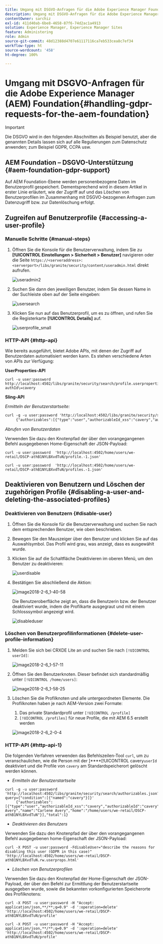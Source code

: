 ```yaml
---
title: Umgang mit DSGVO-Anfragen für die Adobe Experience Manager Foundation
description: Umgang mit DSGVO-Anfragen für die Adobe Experience Manager Foundation
contentOwner: sarchiz
exl-id: 411d40ab-6be8-4658-87f6-74d2ac1a4913
solution: Experience Manager, Experience Manager Sites
feature: Administering
role: Admin
source-git-commit: 48d12388d4707e61117116ca7eb533cea8c7ef34
workflow-type: ht
source-wordcount: '458'
ht-degree: 100%

---
```


# Umgang mit DSGVO-Anfragen für die Adobe Experience Manager (AEM) Foundation{#handling-gdpr-requests-for-the-aem-foundation}

>[!IMPORTANT]
>
>Die DSGVO wird in den folgenden Abschnitten als Beispiel benutzt, aber die genannten Details lassen sich auf alle Regulierungen zum Datenschutz anwenden; zum Beispiel GDPR, CCPA usw.

## AEM Foundation – DSGVO-Unterstützung {#aem-foundation-gdpr-support}

Auf AEM Foundation-Ebene werden personenbezogene Daten im Benutzerprofil gespeichert. Dementsprechend wird in diesem Artikel in erster Linie erläutert, wie der Zugriff auf und das Löschen von Benutzerprofilen im Zusammenhang mit DSGVO-bezogenen Anfragen zum Datenzugriff bzw. zur Datenlöschung erfolgt.

## Zugreifen auf Benutzerprofile {#accessing-a-user-profile}

### Manuelle Schritte {#manual-steps}

1. Öffnen Sie die Konsole für die Benutzerverwaltung, indem Sie zu **[!UICONTROL Einstellungen > Sicherheit > Benutzer]** navigieren oder die Seite `https://<serveraddress>:<serverport>/libs/granite/security/content/useradmin.html` direkt aufrufen.

   ![useradmin2](assets/useradmin2.png)

1. Suchen Sie dann den jeweiligen Benutzer, indem Sie dessen Name in der Suchleiste oben auf der Seite eingeben:

   ![usersearch](assets/usersearch.png)

1. Klicken Sie nun auf das Benutzerprofil, um es zu öffnen, und rufen Sie die Registerkarte **[!UICONTROL Details]** auf.

   ![userprofile_small](assets/userprofile_small.png)

### HTTP-API {#http-api}

Wie bereits ausgeführt, bietet Adobe APIs, mit denen der Zugriff auf Benutzerdaten automatisiert werden kann. Es stehen verschiedene Arten von APIs zur Verfügung:

**UserProperties-API**

```shell
curl -u user:password http://localhost:4502/libs/granite/security/search/profile.userproperties.json\?authId\=cavery
```

**Sling-API**

*Ermitteln der Benutzerstartseite:*

```xml
curl -g -u user:password 'http://localhost:4502/libs/granite/security/search/authorizables.json?query={"condition":[{"named":"cavery"}]}'
     {"authorizables":[{"type":"user","authorizableId_xss":"cavery","authorizableId":"cavery","name_xss":"Carlene Avery","name":"Carlene Avery","home":"/home/users/we-retail/DSCP-athB1NYLBXvdTuN"}],"total":1}
```

*Abrufen von Benutzerdaten*

Verwenden Sie dazu den Knotenpfad der über den vorangegangenen Befehl ausgegebenen Home-Eigenschaft der JSON-Payload:

```shell
curl -u user:password  'http://localhost:4502/home/users/we-retail/DSCP-athB1NYLBXvdTuN/profile.-1.json'
```

```shell
curl -u user:password  'http://localhost:4502/home/users/we-retail/DSCP-athB1NYLBXvdTuN/profiles.-1.json'
```

## Deaktivieren von Benutzern und Löschen der zugehörigen Profile {#disabling-a-user-and-deleting-the-associated-profiles}

### Deaktivieren von Benutzern {#disable-user}

1. Öffnen Sie die Konsole für die Benutzerverwaltung und suchen Sie nach dem entsprechenden Benutzer, wie oben beschrieben.
1. Bewegen Sie den Mauszeiger über den Benutzer und klicken Sie auf das Auswahlsymbol. Das Profil wird grau, was anzeigt, dass es ausgewählt wurde.

1. Klicken Sie auf die Schaltfläche Deaktivieren im oberen Menü, um den Benutzer zu deaktivieren:

   ![userdisable](assets/userdisable.png)

1. Bestätigen Sie abschließend die Aktion:

   ![image2018-2-6_1-40-58](assets/image2018-2-6_1-40-58.png)

   Die Benutzeroberfläche zeigt an, dass die Benutzerin bzw. der Benutzer deaktiviert wurde, indem die Profilkarte ausgegraut und mit einem Schlosssymbol angezeigt wird.

   ![disableduser](assets/disableduser.png)

### Löschen von Benutzerprofilinformationen {#delete-user-profile-information}

1. Melden Sie sich bei CRXDE Lite an und suchen Sie nach `[!UICONTROL userId]`:

   ![image2018-2-6_1-57-11](assets/image2018-2-6_1-57-11.png)

1. Öffnen Sie den Benutzerknoten. Dieser befindet sich standardmäßig unter `[!UICONTROL /home/users]`:

   ![image2018-2-6_1-58-25](assets/image2018-2-6_1-58-25.png)

1. Löschen Sie die Profilknoten und alle untergeordneten Elemente. Die Profilknoten haben je nach AEM-Version zwei Formate:

   1. Das private Standardprofil unter `[!UICONTROL /profile]`
   1. `[!UICONTROL /profiles]` für neue Profile, die mit AEM 6.5 erstellt werden

   ![image2018-2-6_2-0-4](assets/image2018-2-6_2-0-4.png)

### HTTP-API {#http-api-1}

Die folgenden Verfahren verwenden das Befehlszeilen-Tool `curl`, um zu veranschaulichen, wie die Person mit der ]****[!UICONTROL  cavery`userId` deaktiviert und die Profile von `cavery` am Standardspeicherort gelöscht werden können.

* *Ermitteln der Benutzerstartseite*

```shell
curl -g -u user:password 'http://localhost:4502/libs/granite/security/search/authorizables.json?query={"condition":[{"named":"cavery"}]}'
     {"authorizables":[{"type":"user","authorizableId_xss":"cavery","authorizableId":"cavery","name_xss":"Carlene Avery","name":"Carlene Avery","home":"/home/users/we-retail/DSCP-athB1NYLBXvdTuN"}],"total":1}
```

* *Deaktivieren des Benutzers*

Verwenden Sie dazu den Knotenpfad der über den vorangegangenen Befehl ausgegebenen home-Eigenschaft der JSON-Payload:

```shell
curl -X POST -u user:password -FdisableUser="describe the reasons for disabling this user (GDPR in this case)" 'http://localhost:4502/home/users/we-retail/DSCP-athB1NYLBXvdTuN.rw.userprops.html'
```

* *Löschen von Benutzerprofilen*

Verwenden Sie dazu den Knotenpfad der Home-Eigenschaft der JSON-Payload, der über den Befehl zur Ermittlung der Benutzerstartseite ausgegeben wurde, sowie die bekannten vorkonfigurierten Speicherorte des Profilknotens:

```shell
curl -X POST -u user:password -H "Accept: application/json,**/**;q=0.9" -d ':operation=delete' 'http://localhost:4502/home/users/we-retail/DSCP-athB1NYLBXvdTuN/profile'
```

```shell
curl -X POST -u user:password -H "Accept: application/json,**/**;q=0.9" -d ':operation=delete' 'http://localhost:4502/home/users/we-retail/DSCP-athB1NYLBXvdTuN/profile'
```
